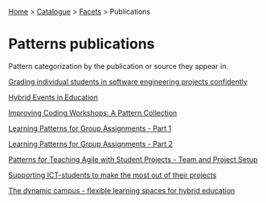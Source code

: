 [Home](../../../README.md) > [Catalogue](../../../Patterns_catalogue.md) > [Facets](../facets.md) > Publications
# Patterns publications

Pattern categorization by the publication or source they appear in.

[Grading individual students in software engineering projects confidently](jac24/jac24.md)

[Hybrid Events in Education](koh22/koh22.md)

[Improving Coding Workshops: A Pattern Collection](ber24/ber24.md)

[Learning Patterns for Group Assignments - Part 1](kop12/kop12.md)

[Learning Patterns for Group Assignments - Part 2](cor13/cor13.md)

[Patterns for Teaching Agile with Student Projects - Team and Project Setup](pin25/pin25.md)

[Supporting ICT-students to make the most out of their projects](jac22/jac22.md)

[The dynamic campus - flexible learning spaces for hybrid education](koh23/koh23.md)

